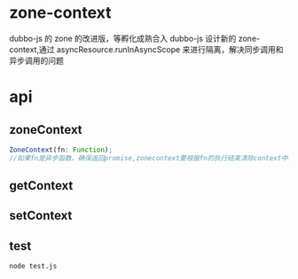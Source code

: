 # zone-context

dubbo-js 的 zone 的改进版，等孵化成熟合入 dubbo-js
设计新的 zone-context,通过 asyncResource.runInAsyncScope 来进行隔离，解决同步调用和异步调用的问题

# api

## zoneContext

```js
ZoneContext(fn: Function);
//如果fn是异步函数，确保返回promise,zonecontext要根据fn的执行结束清除context中的数据
```

## getContext

## setContext

## test

```sh
node test.js
```
